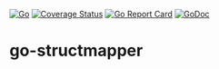 [![Go](https://github.com/jschoedt/go-structmapper/actions/workflows/github-ci.yaml/badge.svg)](https://github.com/jschoedt/go-structmapper/actions/workflows/github-ci.yaml)
[![Coverage Status](https://coveralls.io/repos/github/jschoedt/go-structmapper/badge.svg)](https://coveralls.io/github/jschoedt/go-structmapper)
[![Go Report Card](https://goreportcard.com/badge/github.com/jschoedt/go-structmapper)](https://goreportcard.com/report/github.com/jschoedt/go-structmapper)
[![GoDoc](https://godoc.org/github.com/jschoedt/go-structmapper?status.svg)](https://godoc.org/github.com/jschoedt/go-structmapper)

# go-structmapper
